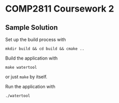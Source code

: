 # COMP2811 Coursework 2

## Sample Solution

Set up the build process with

    mkdir build && cd build && cmake ..

Build the application with

    make watertool

or just `make` by itself.

Run the application with

    ./watertool
